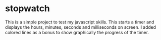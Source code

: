 # stopwatch
This is a simple project to test my javascript skills.  This starts a timer and displays the hours, minutes, seconds and milliseconds on screen. I added colored lines as a bonus to show graphically the progress of the timer.
